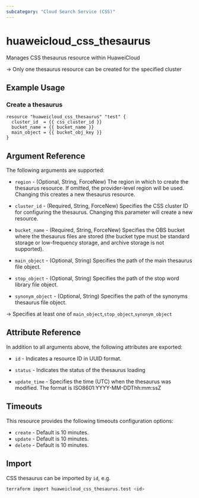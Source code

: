 ```yaml
---
subcategory: "Cloud Search Service (CSS)"
---
```


# huaweicloud_css_thesaurus

Manages CSS thesaurus resource within HuaweiCloud

-> Only one thesaurus resource can be created for the specified cluster

## Example Usage

### Create a thesaurus

```hcl
resource "huaweicloud_css_thesaurus" "test" {
  cluster_id  = {{ css_cluster_id }}
  bucket_name = {{ bucket_name }}
  main_object = {{ bucket_obj_key }}
}
```

## Argument Reference

The following arguments are supported:

* `region` - (Optional, String, ForceNew) The region in which to create the thesaurus resource. If omitted, the
  provider-level region will be used. Changing this creates a new thesaurus resource.

* `cluster_id` - (Required, String, ForceNew) Specifies the CSS cluster ID for configuring the thesaurus.
  Changing this parameter will create a new resource.

* `bucket_name` - (Required, String, ForceNew) Specifies the OBS bucket where the thesaurus files are stored
 (the bucket type must be standard storage or low-frequency storage, and archive storage is not supported).

* `main_object` - (Optional, String) Specifies the path of the main thesaurus file object.

* `stop_object` - (Optional, String) Specifies the path of the stop word library file object.

* `synonym_object` - (Optional, String) Specifies the path of the synonyms thesaurus file object.

-> Specifies at least one of `main_object`,`stop_object`,`synonym_object`

## Attribute Reference

In addition to all arguments above, the following attributes are exported:

* `id` - Indicates a resource ID in UUID format.

* `status` - Indicates the status of the thesaurus loading

* `update_time` - Specifies the time (UTC) when the thesaurus was modified. The format is ISO8601:YYYY-MM-DDThh:mm:ssZ

## Timeouts

This resource provides the following timeouts configuration options:

* `create` - Default is 10 minutes.
* `update` - Default is 10 minutes.
* `delete` - Default is 10 minutes.

## Import

CSS thesaurus can be imported by `id`, e.g.

```bash
terraform import huaweicloud_css_thesaurus.test <id>
```
